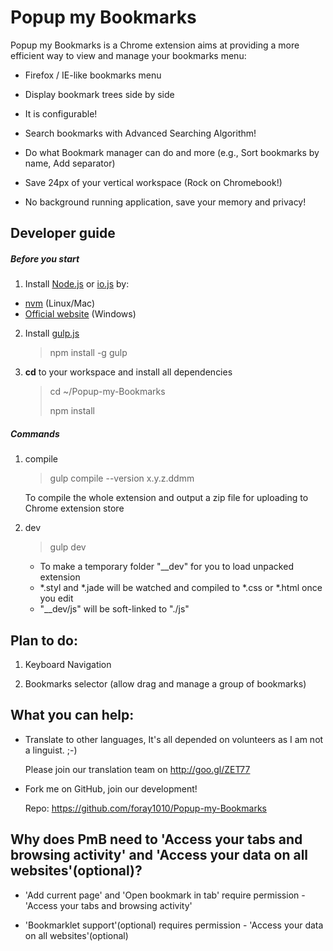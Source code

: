 # Popup my Bookmarks
Popup my Bookmarks is a Chrome extension aims at providing a more efficient way to view and manage your bookmarks menu:

- Firefox / IE-like bookmarks menu

- Display bookmark trees side by side

- It is configurable!

- Search bookmarks with Advanced Searching Algorithm!

- Do what Bookmark manager can do and more (e.g., Sort bookmarks by name, Add separator)

- Save 24px of your vertical workspace (Rock on Chromebook!)

- No background running application, save your memory and privacy!

## Developer guide
##### Before you start
1. Install [Node.js](https://github.com/joyent/node) or [io.js](https://github.com/iojs/io.js) by:
  - [nvm](https://github.com/creationix/nvm) (Linux/Mac)
  - [Official website](http://nodejs.org/download/) (Windows)

2. Install [gulp.js](https://github.com/gulpjs/gulp)

   > npm install -g gulp

3. **cd** to your workspace and install all dependencies
   > cd ~/Popup-my-Bookmarks
   >
   > npm install

##### Commands
1. compile
   > gulp compile --version x.y.z.ddmm

   To compile the whole extension and output a zip file for uploading to Chrome extension store

2. dev
   > gulp dev
   - To make a temporary folder "__dev" for you to load unpacked extension
   - *.styl and *.jade will be watched and compiled to *.css or *.html once you edit
   - "__dev/js" will be soft-linked to "./js"

## Plan to do:

1. Keyboard Navigation

2. Bookmarks selector (allow drag and manage a group of bookmarks)


## What you can help:

- Translate to other languages, It's all depended on volunteers as I am not a linguist. ;-)

  Please join our translation team on http://goo.gl/ZET77

- Fork me on GitHub, join our development!

  Repo: https://github.com/foray1010/Popup-my-Bookmarks


## Why does PmB need to 'Access your tabs and browsing activity' and 'Access your data on all websites'(optional)?

- 'Add current page' and 'Open bookmark in tab' require permission - 'Access your tabs and browsing activity'

- 'Bookmarklet support'(optional) requires permission - 'Access your data on all websites'(optional)
